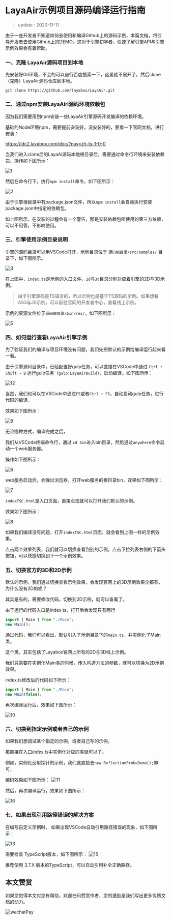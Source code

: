 # LayaAir示例项目源码编译运行指南

> update : 2020-11-11

由于一些开发者不知道如何去使用和编译Github上的源码示例，本篇文档，将引导开发者去使用Github上的DEMO。这对于引擎初学者，快速了解引擎API与引擎示例效果会有着帮助。



### 一、克隆 LayaAir源码项目到本地

先安装好Git环境，不会的可以自行百度搜索一下，这里就不展开了。然后clone（克隆）LayaAir源码仓库到本地。

```
git clone https://github.com/layabox/LayaAir.git
```



### 二、通过npm安装LayaAiri源码环境依赖包

因为我们需要用到npm安装一些LayaAir引擎源码开发编译的依赖环境。

基础的Node环境npm，需要提前安装好。没安装好的，要看一下官网文档，进行安装：

https://ldc2.layabox.com/doc/?nav=zh-ts-1-0-0

当我们进入clone后的LayaAi源码本地根目录后，需要通过命令行环境来安装依赖包，操作如下图所示：

![1](img/1.png)  

然后在命令行下，执行`npm install`命令，如下图所示：

![2](img/2.png) 

由于引擎根目录中有package.json文件，所以`npm install`会自动执行安装package.json中指定的依赖包。

如上图所示，在安装的过程会有一个警告，那是安装依赖包所使用的第三方依赖，可以不用管。不影响使用。



### 三、引擎使用示例目录说明

引擎的源码目录可以用VSCode打开，示例目录位于 `源码根目录/src/samples/` 目录下，如下图所示。

![3](img/3.png) 

在上图中，`index.ts`是示例的入口文件，`2d`与`3d`目录分别对应着引擎的2D与3D示例。

> 由于引擎源码是TS语言的，所以示例也是基于TS源码的示例。如果想看AS3与JS示例，可以前往官网的开发者中心，查看线上示例。

示例的资源文件位于`源码根目录/bin/res/`，如下图所示：

![5](img/5.png) 



### 四、如何运行查看LayaAir引擎示例

为了验证我们的编译与项目环境没有问题，我们先把默认的示例给编译运行起来看一看。

由于引擎源码目录中，已经配置好gulp任务，可以直接在VSCode中通过  `Ctrl + Shift + B`  运行gulp任务（`gulp:LayaAirBuild`），启动编译。如下图所示：

![12](img/12.png) 

当然，我们也可以在VSCode中通过`F5`或者`Ctrl + F5`，自动启动gulp任务，进行代码的编译。

效果如下图所示：

![9](img/9.png) 

无论哪种方式，编译完成之后，

我们从VSCode终端命令行，通过 `cd bin`进入bin目录，然后通过`anywhere`命令启动一个web服务器。

操作如下图所示：

![6](img/6.png) 

web服务启动后，会弹出浏览器，打开web服务的根目录bin，效果如下图所示：

![7](img/7.png) 

`indexTSC.html`是入口页面，直接点击就可以打开我们默认的示例。

效果如下图所示：

![8](img/8.png) 

如果我们编译没有问题，打开`indexTSC.html`页面，就会看到上图一样的示例效果。

点击两个效果列表，我们就可以切换查看到别的示例。点击下拉列表右侧的下箭头按钮，可以快捷切换到下一个示例效果。

### 五、切换官方的3D和2D示例

默认的示例，我们通过切换查看示例效果，会发现官网上的3D示例效果全都有，为什么没有2D的呢？

其实是有的，需要修改代码，切换到2D示例，就可以查看了。

由于运行的代码入口是index.ts，打开后会发现只有两行

```typescript
import { Main } from "./Main";
new Main(); 
```

通过代码，我们可以看出，默认引入了示例目录下的`main.ts`，并实例化了Main类。

这个类，其实包括了Layabox官网上所有的2D与3D线上示例。

我们只需要在实例化Main类的时候，传入构造方法的参数，就可以切换为2D示例效果。

index.ts修改后的代码如下所示：

```typescript
import { Main } from "./Main";
new Main(false); 
```

再次编译运行后，效果如下图所示：

![10](img/10.png) 

### 六、切换到指定示例或者自己的示例

如果我们想调试某个指定的示例，或者自己写的示例。

那直接在入口*index.ts*中实例化对应的类就可以了。

例如，实例化反射探针的示例，我们就直接去`new ReflectionProbeDemo();`即可，

编码效果如下图所示：
![11](img/11.png) 

然后，再次编译运行，效果如下图所示：


![16](img/16.png)
    

### 七、如果出现引用路径错误的解决方案

在编写自定义示例时， 如果出现VSCode自动引用路径错误的现象，如下图所示：

![13](img/13.png) 

需要检查 TypeScript版本，如下图所示：
![15](img/15.png) 

推荐使用 3.7.X 版本的TypeScript，可以自动引用补全正确路径。






## 本文赞赏

如果您觉得本文对您有帮助，欢迎扫码赞赏作者，您的激励是我们写出更多优质文档的动力。

![wechatPay](../../../../../miniGame/wechatPay.jpg)